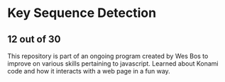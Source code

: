 # Key Sequence Detection
## 12 out of 30
This repository is part of an ongoing program created by Wes Bos to improve on various skills pertaining to javascript.
Learned about Konami code and how it interacts with a web page in a fun way.
